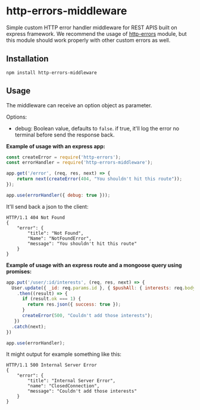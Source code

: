 #  http-errors-middleware
Simple custom HTTP error handler middleware for REST APIS built on express framework.
We recommend the usage of [http-errors](https://github.com/jshttp/http-errors) module, but this module should work properly with other custom errors as well. 

## Installation

```
npm install http-errors-middleware
```

## Usage

The middleware can receive an option object as parameter.

Options:

- debug: Boolean value, defaults to `false`. if true, it'll log the error no terminal before send the response back. 

**Example of usage with an express app:**

```javascript
const createError = require('http-errors');
const errorHandler = require('http-errors-middleware');

app.get('/error', (req, res, next) => {
    return next(createError(404, "You shouldn't hit this route"));
});

app.use(errorHandler({ debug: true }));

```
It'll send back a json to the client: 

```
HTTP/1.1 404 Not Found
{
    "error": {
        "title": "Not Found",
        "Name": "NotFoundError",
        "message": "You shouldn't hit this route"
    }
}
```
**Example of usage with an express route and a mongoose query using promises:**
```javascript
app.put('/user/:id/interests', (req, res, next) => {
  User.update({ _id: req.params.id }, { $pushAll: { interests: req.body }})
    .then((result) => {
      if (result.ok === 1) {
        return res.json({ success: true });
      }
      createError(500, "Couldn't add those interests");
   })
  .catch(next);
})

app.use(errorHandler);
```

It might output for example something like this: 

```
HTTP/1.1 500 Internal Server Error
{
    "error": {
        "title": "Internal Server Error",
        "name": "ClosedConnection",
        "message": "Couldn't add those interests"
    }
}
```
